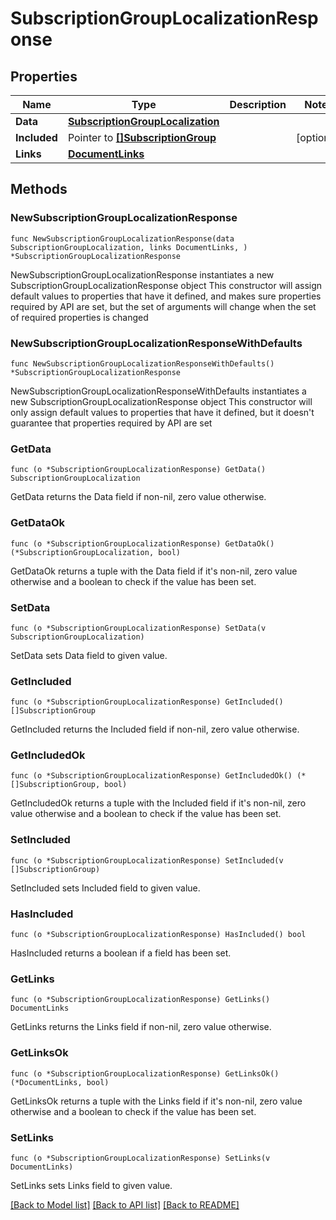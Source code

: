 # SubscriptionGroupLocalizationResponse

## Properties

Name | Type | Description | Notes
------------ | ------------- | ------------- | -------------
**Data** | [**SubscriptionGroupLocalization**](SubscriptionGroupLocalization.md) |  | 
**Included** | Pointer to [**[]SubscriptionGroup**](SubscriptionGroup.md) |  | [optional] 
**Links** | [**DocumentLinks**](DocumentLinks.md) |  | 

## Methods

### NewSubscriptionGroupLocalizationResponse

`func NewSubscriptionGroupLocalizationResponse(data SubscriptionGroupLocalization, links DocumentLinks, ) *SubscriptionGroupLocalizationResponse`

NewSubscriptionGroupLocalizationResponse instantiates a new SubscriptionGroupLocalizationResponse object
This constructor will assign default values to properties that have it defined,
and makes sure properties required by API are set, but the set of arguments
will change when the set of required properties is changed

### NewSubscriptionGroupLocalizationResponseWithDefaults

`func NewSubscriptionGroupLocalizationResponseWithDefaults() *SubscriptionGroupLocalizationResponse`

NewSubscriptionGroupLocalizationResponseWithDefaults instantiates a new SubscriptionGroupLocalizationResponse object
This constructor will only assign default values to properties that have it defined,
but it doesn't guarantee that properties required by API are set

### GetData

`func (o *SubscriptionGroupLocalizationResponse) GetData() SubscriptionGroupLocalization`

GetData returns the Data field if non-nil, zero value otherwise.

### GetDataOk

`func (o *SubscriptionGroupLocalizationResponse) GetDataOk() (*SubscriptionGroupLocalization, bool)`

GetDataOk returns a tuple with the Data field if it's non-nil, zero value otherwise
and a boolean to check if the value has been set.

### SetData

`func (o *SubscriptionGroupLocalizationResponse) SetData(v SubscriptionGroupLocalization)`

SetData sets Data field to given value.


### GetIncluded

`func (o *SubscriptionGroupLocalizationResponse) GetIncluded() []SubscriptionGroup`

GetIncluded returns the Included field if non-nil, zero value otherwise.

### GetIncludedOk

`func (o *SubscriptionGroupLocalizationResponse) GetIncludedOk() (*[]SubscriptionGroup, bool)`

GetIncludedOk returns a tuple with the Included field if it's non-nil, zero value otherwise
and a boolean to check if the value has been set.

### SetIncluded

`func (o *SubscriptionGroupLocalizationResponse) SetIncluded(v []SubscriptionGroup)`

SetIncluded sets Included field to given value.

### HasIncluded

`func (o *SubscriptionGroupLocalizationResponse) HasIncluded() bool`

HasIncluded returns a boolean if a field has been set.

### GetLinks

`func (o *SubscriptionGroupLocalizationResponse) GetLinks() DocumentLinks`

GetLinks returns the Links field if non-nil, zero value otherwise.

### GetLinksOk

`func (o *SubscriptionGroupLocalizationResponse) GetLinksOk() (*DocumentLinks, bool)`

GetLinksOk returns a tuple with the Links field if it's non-nil, zero value otherwise
and a boolean to check if the value has been set.

### SetLinks

`func (o *SubscriptionGroupLocalizationResponse) SetLinks(v DocumentLinks)`

SetLinks sets Links field to given value.



[[Back to Model list]](../README.md#documentation-for-models) [[Back to API list]](../README.md#documentation-for-api-endpoints) [[Back to README]](../README.md)


